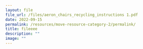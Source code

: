 ```yaml
---
layout: file
file_url: /files/aeron_chairs_recycling_instructions 1.pdf
date: 2022-09-15
permalink: /resources/move-resource-category-2/permalink/
title: fileeee
description: ""
image: ""
---
```

